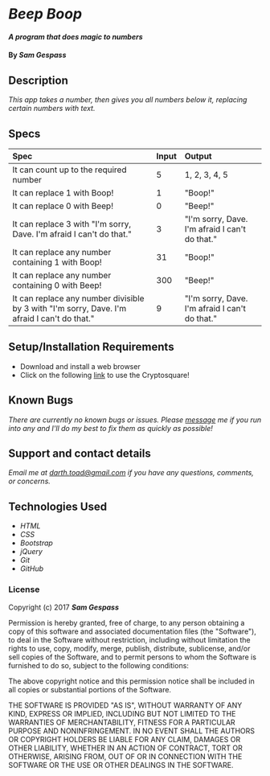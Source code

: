 # _Beep Boop_

#### _A program that does magic to numbers_

#### By _**Sam Gespass**_

## Description

_This app takes a number, then gives you all numbers below it, replacing certain numbers with text._

## Specs

| Spec | Input | Output |
| :-------------     | :------------- | :------------- |
| It can count up to the required number | 5 | 1, 2, 3, 4, 5 |
| It can replace 1 with Boop! | 1 | "Boop!" |
| It can replace 0 with Beep! | 0 | "Beep!" |
| It can replace 3 with "I'm sorry, Dave. I'm afraid I can't do that." | 3 | "I'm sorry, Dave. I'm afraid I can't do that." |
| It can replace any number containing 1 with Boop! | 31 | "Boop!" |
| It can replace any number containing 0 with Beep! | 300 | "Beep!" |
| It can replace any number divisible by 3 with "I'm sorry, Dave. I'm afraid I can't do that." | 9 | "I'm sorry, Dave. I'm afraid I can't do that." |

## Setup/Installation Requirements

* Download and install a web browser
* Click on the following [link]() to use the Cryptosquare!

## Known Bugs

_There are currently no known bugs or issues. Please [message](mailto:darth.toad@gmail.com) me if you run into any and I'll do my best to fix them as quickly as possible!_

## Support and contact details

_Email me at [darth.toad@gmail.com](mailto:darth.toad@gmail.com) if you have any questions, comments, or concerns._

## Technologies Used

* _HTML_
* _CSS_
* _Bootstrap_
* _jQuery_
* _Git_
* _GitHub_

### License

Copyright (c) 2017 ****_Sam Gespass_****

Permission is hereby granted, free of charge, to any person obtaining a copy of this software and associated documentation files (the "Software"), to deal in the Software without restriction, including without limitation the rights to use, copy, modify, merge, publish, distribute, sublicense, and/or sell copies of the Software, and to permit persons to whom the Software is furnished to do so, subject to the following conditions:

The above copyright notice and this permission notice shall be included in all copies or substantial portions of the Software.

THE SOFTWARE IS PROVIDED "AS IS", WITHOUT WARRANTY OF ANY KIND, EXPRESS OR IMPLIED, INCLUDING BUT NOT LIMITED TO THE WARRANTIES OF MERCHANTABILITY, FITNESS FOR A PARTICULAR PURPOSE AND NONINFRINGEMENT. IN NO EVENT SHALL THE AUTHORS OR COPYRIGHT HOLDERS BE LIABLE FOR ANY CLAIM, DAMAGES OR OTHER LIABILITY, WHETHER IN AN ACTION OF CONTRACT, TORT OR OTHERWISE, ARISING FROM, OUT OF OR IN CONNECTION WITH THE SOFTWARE OR THE USE OR OTHER DEALINGS IN THE SOFTWARE.

